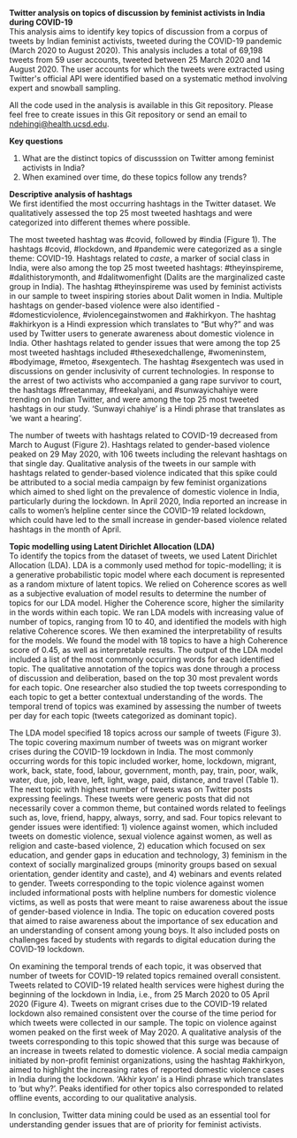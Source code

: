 **Twitter analysis on topics of discussion by feminist activists in India during COVID-19**  
This analysis aims to identify key topics of discussion from a corpus of tweets by Indian feminist activists, tweeted during the COVID-19 pandemic (March 2020 to August 2020). This analysis includes a total of 69,198 tweets from 59 user accounts, tweeted between 25 March 2020 and 14 August 2020. The user accounts for which the tweets were extracted using Twitter's official API were identified based on a systematic method involving expert and snowball sampling.  
  
All the code used in the analysis is available in this Git repository. Please feel free to create issues in this Git repository or send an email to ndehingi@health.ucsd.edu.  
  
**Key questions**  
1. What are the distinct topics of discusssion on Twitter among feminist activists in India?
2. When examined over time, do these topics follow any trends?  
  
**Descriptive analysis of hashtags**  
We first identified the most occurring hashtags in the Twitter dataset. We qualitatively assessed the top 25 most tweeted hashtags and were categorized into different themes where possible.   
  
The most tweeted hashtag was #covid, followed by #india (Figure 1). The hashtags #covid, #lockdown, and #pandemic were categorized as a single theme: COVID-19. Hashtags related to *caste*, a marker of social class in India, were also among the top 25 most tweeted hashtags: #theyinspireme, #dalithistorymonth, and #dalitwomenfight (Dalits are the marginalized caste group in India). The hashtag #theyinspireme was used by feminist activists in our sample to tweet inspiring stories about Dalit women in India. Multiple hashtags on gender-based violence were also identified - #domesticviolence, #violencegainstwomen and #akhirkyon. The hashtag #akhirkyon is a Hindi expression which translates to “But why?” and was used by Twitter users to generate awareness about domestic violence in India. Other hashtags related to gender issues that were among the top 25 most tweeted hashtags included #thesexedchallenge, #womeninstem, #bodyimage, #metoo, #sexgentech. The hashtag #sexgentech was used in discussions on gender inclusivity of current technologies. In response to the arrest of two activists who accompanied a gang rape survivor to court, the hashtags #freetanmay, #freekalyani, and #sunwayichahiye were trending on Indian Twitter, and were among the top 25 most tweeted hashtags in our study. ‘Sunwayi chahiye’ is a Hindi phrase that translates as ‘we want a hearing’.    
  
The number of tweets with hashtags related to COVID-19 decreased from March to August (Figure 2). Hashtags related to gender-based violence peaked on 29 May 2020, with 106 tweets including the relevant hashtags on that single day. Qualitative analysis of the tweets in our sample with hashtags related to gender-based violence indicated that this spike could be attributed to a social media campaign by few feminist organizations which aimed to shed light on the prevalence of domestic violence in India, particularly during the lockdown. In April 2020, India reported an increase in calls to women’s helpline center since the COVID-19 related lockdown, which could have led to the small increase in gender-based violence related hashtags in the month of April.   
  
**Topic modelling using Latent Dirichlet Allocation (LDA)**  
To identify the topics from the dataset of tweets, we used Latent Dirichlet Allocation (LDA). LDA is a commonly used method for topic-modelling; it is a generative probabilistic topic model where each document is represented as a random mixture of latent topics. We relied on Coherence scores as well as a subjective evaluation of model results to determine the number of topics for our LDA model. Higher the Coherence score, higher the similarity in the words within each topic. We ran LDA models with increasing value of number of topics, ranging from 10 to 40, and identified the models with high relative Coherence scores. We then examined the interpretability of results for the models. We found the model with 18 topics to have a high Coherence score of 0.45, as well as interpretable results. The output of the LDA model included a list of the most commonly occurring words for each identified topic. The qualitative annotation of the topics was done through a process of discussion and deliberation, based on the top 30 most prevalent words for each topic. One researcher also studied the top tweets corresponding to each topic to get a better contextual understanding of the words. The temporal trend of topics was examined by assessing the number of tweets per day for each topic (tweets categorized as dominant topic). 
  
    
    
The LDA model specified 18 topics across our sample of tweets (Figure 3). The topic covering maximum number of tweets was on migrant worker crises during the COVID-19 lockdown in India. The most commonly occurring words for this topic included worker, home, lockdown, migrant, work, back, state, food, labour, government, month, pay, train, poor, walk, water, due, job, leave, left, light, wage, paid, distance, and travel (Table 1). The next topic with highest number of tweets was on Twitter posts expressing feelings. These tweets were generic posts that did not necessarily cover a common theme, but contained words related to feelings such as, love, friend, happy, always, sorry, and sad.  Four topics relevant to gender issues were identified: 1) violence against women, which included tweets on domestic violence, sexual violence against women, as well as religion and caste-based violence, 2) education which focused on sex education, and gender gaps in education and technology, 3) feminism in the context of socially marginalized groups (minority groups based on sexual orientation, gender identity and caste), and  4) webinars and events related to gender. Tweets corresponding to the topic violence against women included informational posts with helpline numbers for domestic violence victims, as well as posts that were meant to raise awareness about the issue of gender-based violence in India. The topic on education covered posts that aimed to raise awareness about the importance of sex education and an understanding of consent among young boys. It also included posts on challenges faced by students with regards to digital education during the COVID-19 lockdown.  


On examining the temporal trends of each topic, it was observed that number of tweets for COVID-19 related topics remained overall consistent. Tweets related to COVID-19 related health services were highest during the beginning of the lockdown in India, i.e., from 25 March 2020 to 05 April 2020 (Figure 4). Tweets on migrant crises due to the COVID-19 related lockdown also remained consistent over the course of the time period for which tweets were collected in our sample. 
The topic on violence against women peaked on the first week of May 2020. A qualitative analysis of the tweets corresponding to this topic showed that this surge was because of an increase in tweets related to domestic violence. A social media campaign initiated by non-profit feminist organizations, using the hashtag #akhirkyon, aimed to highlight the increasing rates of reported domestic violence cases in India during the lockdown. ‘Akhir kyon’ is a Hindi phrase which translates to ‘but why?’. Peaks identified for other topics also corresponded to related offline events, according to our qualitative analysis. 

In conclusion, Twitter data mining could be used as an essential tool for understanding gender issues that are of priority for feminist activists. 

